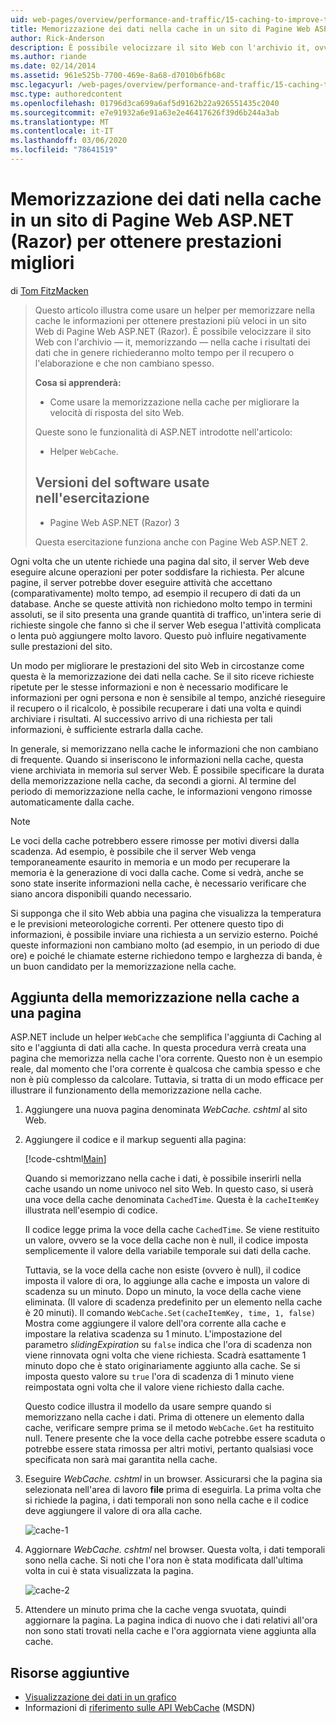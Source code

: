 ```yaml
---
uid: web-pages/overview/performance-and-traffic/15-caching-to-improve-the-performance-of-your-website
title: Memorizzazione dei dati nella cache in un sito di Pagine Web ASP.NET (Razor) per ottenere prestazioni migliori | Microsoft Docs
author: Rick-Anderson
description: È possibile velocizzare il sito Web con l'archivio it, ovvero la cache, ovvero i risultati dei dati che in genere richiederanno molto tempo per recuperare o elaborare un...
ms.author: riande
ms.date: 02/14/2014
ms.assetid: 961e525b-7700-469e-8a68-d7010b6fb68c
msc.legacyurl: /web-pages/overview/performance-and-traffic/15-caching-to-improve-the-performance-of-your-website
msc.type: authoredcontent
ms.openlocfilehash: 01796d3ca699a6af5d9162b22a926551435c2040
ms.sourcegitcommit: e7e91932a6e91a63e2e46417626f39d6b244a3ab
ms.translationtype: MT
ms.contentlocale: it-IT
ms.lasthandoff: 03/06/2020
ms.locfileid: "78641519"
---
```

# <a name="caching-data-in-an-aspnet-web-pages-razor-site-for-better-performance"></a>Memorizzazione dei dati nella cache in un sito di Pagine Web ASP.NET (Razor) per ottenere prestazioni migliori

di [Tom FitzMacken](https://github.com/tfitzmac)

> Questo articolo illustra come usare un helper per memorizzare nella cache le informazioni per ottenere prestazioni più veloci in un sito Web di Pagine Web ASP.NET (Razor). È possibile velocizzare il sito Web con l'archivio &#8212; it, memorizzando &#8212; nella cache i risultati dei dati che in genere richiederanno molto tempo per il recupero o l'elaborazione e che non cambiano spesso.
> 
> **Cosa si apprenderà:** 
> 
> - Come usare la memorizzazione nella cache per migliorare la velocità di risposta del sito Web.
> 
> Queste sono le funzionalità di ASP.NET introdotte nell'articolo:
> 
> - Helper `WebCache`.
>   
> 
> ## <a name="software-versions-used-in-the-tutorial"></a>Versioni del software usate nell'esercitazione
> 
> 
> - Pagine Web ASP.NET (Razor) 3
>   
> 
> Questa esercitazione funziona anche con Pagine Web ASP.NET 2.

Ogni volta che un utente richiede una pagina dal sito, il server Web deve eseguire alcune operazioni per poter soddisfare la richiesta. Per alcune pagine, il server potrebbe dover eseguire attività che accettano (comparativamente) molto tempo, ad esempio il recupero di dati da un database. Anche se queste attività non richiedono molto tempo in termini assoluti, se il sito presenta una grande quantità di traffico, un'intera serie di richieste singole che fanno sì che il server Web esegua l'attività complicata o lenta può aggiungere molto lavoro. Questo può influire negativamente sulle prestazioni del sito.

Un modo per migliorare le prestazioni del sito Web in circostanze come questa è la memorizzazione dei dati nella cache. Se il sito riceve richieste ripetute per le stesse informazioni e non è necessario modificare le informazioni per ogni persona e non è sensibile al tempo, anziché rieseguire il recupero o il ricalcolo, è possibile recuperare i dati una volta e quindi archiviare i risultati. Al successivo arrivo di una richiesta per tali informazioni, è sufficiente estrarla dalla cache.

In generale, si memorizzano nella cache le informazioni che non cambiano di frequente. Quando si inseriscono le informazioni nella cache, questa viene archiviata in memoria sul server Web. È possibile specificare la durata della memorizzazione nella cache, da secondi a giorni. Al termine del periodo di memorizzazione nella cache, le informazioni vengono rimosse automaticamente dalla cache.

> [!NOTE]
> Le voci della cache potrebbero essere rimosse per motivi diversi dalla scadenza. Ad esempio, è possibile che il server Web venga temporaneamente esaurito in memoria e un modo per recuperare la memoria è la generazione di voci dalla cache. Come si vedrà, anche se sono state inserite informazioni nella cache, è necessario verificare che siano ancora disponibili quando necessario.

Si supponga che il sito Web abbia una pagina che visualizza la temperatura e le previsioni meteorologiche correnti. Per ottenere questo tipo di informazioni, è possibile inviare una richiesta a un servizio esterno. Poiché queste informazioni non cambiano molto (ad esempio, in un periodo di due ore) e poiché le chiamate esterne richiedono tempo e larghezza di banda, è un buon candidato per la memorizzazione nella cache.

## <a name="adding-caching-to-a-page"></a>Aggiunta della memorizzazione nella cache a una pagina

ASP.NET include un helper `WebCache` che semplifica l'aggiunta di Caching al sito e l'aggiunta di dati alla cache. In questa procedura verrà creata una pagina che memorizza nella cache l'ora corrente. Questo non è un esempio reale, dal momento che l'ora corrente è qualcosa che cambia spesso e che non è più complesso da calcolare. Tuttavia, si tratta di un modo efficace per illustrare il funzionamento della memorizzazione nella cache.

1. Aggiungere una nuova pagina denominata *WebCache. cshtml* al sito Web.
2. Aggiungere il codice e il markup seguenti alla pagina:

    [!code-cshtml[Main](15-caching-to-improve-the-performance-of-your-website/samples/sample1.cshtml)]

    Quando si memorizzano nella cache i dati, è possibile inserirli nella cache usando un nome univoco nel sito Web. In questo caso, si userà una voce della cache denominata `CachedTime`. Questa è la `cacheItemKey` illustrata nell'esempio di codice.

    Il codice legge prima la voce della cache `CachedTime`. Se viene restituito un valore, ovvero se la voce della cache non è null, il codice imposta semplicemente il valore della variabile temporale sui dati della cache.

    Tuttavia, se la voce della cache non esiste (ovvero è null), il codice imposta il valore di ora, lo aggiunge alla cache e imposta un valore di scadenza su un minuto. Dopo un minuto, la voce della cache viene eliminata. (Il valore di scadenza predefinito per un elemento nella cache è 20 minuti). Il comando `WebCache.Set(cacheItemKey, time, 1, false)` Mostra come aggiungere il valore dell'ora corrente alla cache e impostare la relativa scadenza su 1 minuto. L'impostazione del parametro *slidingExpiration* su `false` indica che l'ora di scadenza non viene rinnovata ogni volta che viene richiesta. Scadrà esattamente 1 minuto dopo che è stato originariamente aggiunto alla cache. Se si imposta questo valore su `true` l'ora di scadenza di 1 minuto viene reimpostata ogni volta che il valore viene richiesto dalla cache.

    Questo codice illustra il modello da usare sempre quando si memorizzano nella cache i dati. Prima di ottenere un elemento dalla cache, verificare sempre prima se il metodo `WebCache.Get` ha restituito null. Tenere presente che la voce della cache potrebbe essere scaduta o potrebbe essere stata rimossa per altri motivi, pertanto qualsiasi voce specificata non sarà mai garantita nella cache.
3. Eseguire *WebCache. cshtml* in un browser. Assicurarsi che la pagina sia selezionata nell'area di lavoro **file** prima di eseguirla. La prima volta che si richiede la pagina, i dati temporali non sono nella cache e il codice deve aggiungere il valore di ora alla cache.

    ![cache-1](15-caching-to-improve-the-performance-of-your-website/_static/image1.jpg)
4. Aggiornare *WebCache. cshtml* nel browser. Questa volta, i dati temporali sono nella cache. Si noti che l'ora non è stata modificata dall'ultima volta in cui è stata visualizzata la pagina.

    ![cache-2](15-caching-to-improve-the-performance-of-your-website/_static/image2.jpg)
5. Attendere un minuto prima che la cache venga svuotata, quindi aggiornare la pagina. La pagina indica di nuovo che i dati relativi all'ora non sono stati trovati nella cache e l'ora aggiornata viene aggiunta alla cache.

<a id="Additional_Resources"></a>
## <a name="additional-resources"></a>Risorse aggiuntive

- [Visualizzazione dei dati in un grafico](https://go.microsoft.com/fwlink/?LinkId=202895)
- Informazioni di [riferimento sulle API WebCache](https://msdn.microsoft.com/library/system.web.helpers.webcache(v=vs.99).aspx) (MSDN)
